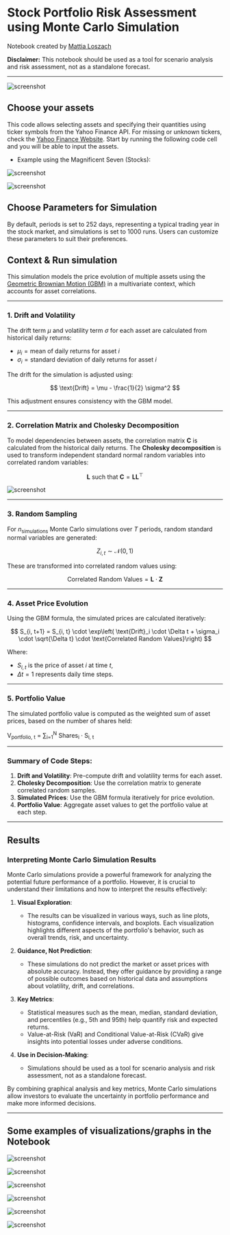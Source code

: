 # Stock Portfolio Risk Assessment using Monte Carlo Simulation

Notebook created by [Mattia Loszach](https://mattia-loszach.com)

**Disclaimer:** This notebook should be used as a tool for scenario analysis and risk assessment, not as a standalone forecast.

---

![screenshot](img/img9.png)

## Choose your assets
This code allows selecting assets and specifying their quantities using ticker symbols from the Yahoo Finance API. For missing or unknown tickers, check the [Yahoo Finance Website](https://finance.yahoo.com). Start by running the following code cell and you will be able to input the assets.

- Example using the Magnificent Seven (Stocks):

![screenshot](img/671178ec-0024-470a-861e-c8dc7cba20d0.jpg)

![screenshot](img/img1.png)

## Choose Parameters for Simulation
By default, periods is set to 252 days, representing a typical trading year in the stock market, and simulations is set to 1000 runs. Users can customize these parameters to suit their preferences.

## Context & Run simulation

This simulation models the price evolution of multiple assets using the [Geometric Brownian Motion (GBM)](https://en.wikipedia.org/wiki/Geometric_Brownian_motion) in a multivariate context, which accounts for asset correlations.

---

### 1. **Drift and Volatility**
The drift term $\mu$ and volatility term $\sigma$ for each asset are calculated from historical daily returns:

- $\mu_i = \text{mean of daily returns for asset } i$
- $\sigma_i = \text{standard deviation of daily returns for asset } i$

The drift for the simulation is adjusted using:

$$
\text{Drift} = \mu - \frac{1}{2} \sigma^2
$$

This adjustment ensures consistency with the GBM model.

---

### 2. **Correlation Matrix and Cholesky Decomposition**
To model dependencies between assets, the correlation matrix $\mathbf{C}$ is calculated from the historical daily returns. The **Cholesky decomposition** is used to transform independent standard normal random variables into correlated random variables:

$$
\mathbf{L} \text{ such that } \mathbf{C} = \mathbf{L} \mathbf{L}^\top
$$

![screenshot](img/img8.png)

---

### 3. **Random Sampling**
For $n_{\text{simulations}}$ Monte Carlo simulations over $T$ periods, random standard normal variables are generated:

$$
Z_{i,t} \sim \mathcal{N}(0, 1)
$$

These are transformed into correlated random values using:

$$
\text{Correlated Random Values} = \mathbf{L} \cdot \mathbf{Z}
$$

---

### 4. **Asset Price Evolution**
Using the GBM formula, the simulated prices are calculated iteratively:

$$
S_{i, t+1} = S_{i, t} \cdot \exp\left( \text{Drift}_i \cdot \Delta t + \sigma_i \cdot \sqrt{\Delta t} \cdot \text{Correlated Random Values}\right)
$$

Where:

- $S_{i, t}$ is the price of asset $i$ at time $t$,
- $\Delta t = 1$ represents daily time steps.

---

### 5. **Portfolio Value**

The simulated portfolio value is computed as the weighted sum of asset prices, based on the number of shares held:

V<sub>portfolio, t</sub> = &sum;<sub>i=1</sub><sup>N</sup> Shares<sub>i</sub> &middot; S<sub>i, t</sub>



---

### Summary of Code Steps:
1. **Drift and Volatility**: Pre-compute drift and volatility terms for each asset.
2. **Cholesky Decomposition**: Use the correlation matrix to generate correlated random samples.
3. **Simulated Prices**: Use the GBM formula iteratively for price evolution.
4. **Portfolio Value**: Aggregate asset values to get the portfolio value at each step.

---

## Results

### Interpreting Monte Carlo Simulation Results

Monte Carlo simulations provide a powerful framework for analyzing the potential future performance of a portfolio. However, it is crucial to understand their limitations and how to interpret the results effectively:

1. **Visual Exploration**: 
   - The results can be visualized in various ways, such as line plots, histograms, confidence intervals, and boxplots. Each visualization highlights different aspects of the portfolio's behavior, such as overall trends, risk, and uncertainty.

2. **Guidance, Not Prediction**:
   - These simulations do not predict the market or asset prices with absolute accuracy. Instead, they offer guidance by providing a range of possible outcomes based on historical data and assumptions about volatility, drift, and correlations.

3. **Key Metrics**:
   - Statistical measures such as the mean, median, standard deviation, and percentiles (e.g., 5th and 95th) help quantify risk and expected returns.
   - Value-at-Risk (VaR) and Conditional Value-at-Risk (CVaR) give insights into potential losses under adverse conditions.

4. **Use in Decision-Making**:
   - Simulations should be used as a tool for scenario analysis and risk assessment, not as a standalone forecast.

By combining graphical analysis and key metrics, Monte Carlo simulations allow investors to evaluate the uncertainty in portfolio performance and make more informed decisions.

---

## Some examples of visualizations/graphs in the Notebook

![screenshot](img/img2.png)

![screenshot](img/img4.png)

![screenshot](img/img5.png)

![screenshot](img/img9.png)

![screenshot](img/img7.png)

![screenshot](img/img6.png)
